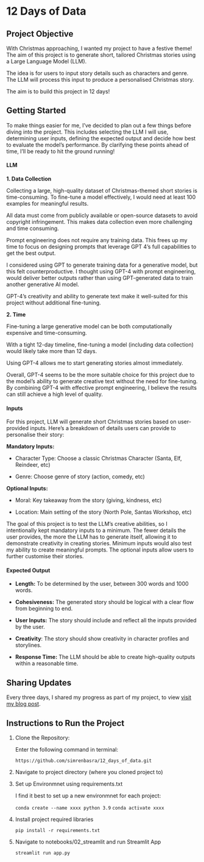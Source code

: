 # 12 Days of Data

## Project Objective 
With Christmas approaching, I wanted my project to have a festive theme! The aim of this project is to generate short, tailored Christmas stories using a Large Language Model (LLM).

The idea is for users to input story details such as characters and genre. The LLM will process this input to produce a personalised Christmas story.

The aim is to build this project in 12 days!

## Getting Started 
To make things easier for me, I’ve decided to plan out a few things before diving into the project. This includes selecting the LLM I will use, determining user inputs, defining the expected output and decide how best to evaluate the model’s performance. By clarifying these points ahead of time, I’ll be ready to hit the ground running!

#### **LLM**
**1. Data Collection**

Collecting a large, high-quality dataset of Christmas-themed short stories is time-consuming. To fine-tune a model effectively, I would need at least 100 examples for meaningful results.

All data must come from publicly available or open-source datasets to avoid copyright infringement. This makes data collection even more challenging and time consuming.

Prompt engineering does not require any training data. This frees up my time to focus on designing prompts that leverage GPT 4’s full capabilities to get the best output.

I considered using GPT to generate training data for a generative model, but this felt counterproductive. I thought using GPT-4 with prompt engineering, would deliver better outputs rather than using GPT-generated data to train another generative AI model.

GPT-4’s creativity and ability to generate text make it well-suited for this project without additional fine-tuning.

**2. Time**

Fine-tuning a large generative model can be both computationally expensive and time-consuming.

With a tight 12-day timeline, fine-tuning a model (including data collection) would likely take more than 12 days.

Using GPT-4 allows me to start generating stories almost immediately.

Overall, GPT-4 seems to be the more suitable choice for this project due to the model’s ability to generate creative text without the need for fine-tuning. By combining GPT-4 with effective prompt engineering, I believe the results can still achieve a high level of quality.

#### **Inputs**
For this project, LLM will generate short Christmas stories based on user-provided inputs. Here’s a breakdown of details users can provide to personalise their story:

**Mandatory Inputs:**

- Character Type: Choose a classic Christmas Character (Santa, Elf, Reindeer, etc)

- Genre: Choose genre of story (action, comedy, etc)

**Optional Inputs:**

- Moral: Key takeaway from the story (giving, kindness, etc)

- Location: Main setting of the story (North Pole, Santas Workshop, etc)

The goal of this project is to test the LLM’s creative abilities, so I intentionally kept mandatory inputs to a minimum. The fewer details the user provides, the more the LLM has to generate itself, allowing it to demonstrate creativity in creating stories. Minimum inputs would also test my ability to create meaningful prompts. The optional inputs allow users to further customise their stories.

#### **Expected Output**
- **Length:** To be determined by the user, between 300 words and 1000 words.

- **Cohesiveness:** The generated story should be logical with a clear flow from beginning to end.

- **User Inputs:** The story should include and reflect all the inputs provided by the user.

- **Creativity**: The story should show creativity in character profiles and storylines.

- **Response Time:** The LLM should be able to create high-quality outputs within a reasonable time.


## Sharing Updates
Every three days, I shared my progress as part of my project, to view [visit my blog post](https://simrenbasra.github.io/simys-blog/2024/12/12/12_days_of_data_diary.html).


## Instructions to Run the Project

1. Clone the Repository: 

    Enter the following command in terminal:

    `https://github.com/simrenbasra/12_days_of_data.git`

2. Navigate to project directory (where you cloned project to)

3. Set up Environmnet using requirements.txt

    I find it best to set up a new environmnet for each project:

    `conda create --name xxxx python 3.9`
    `conda activate xxxx`

4. Install project required libraries

    `pip install -r requirements.txt`

5. Navigate to notebooks/02_streamlit and run Streamlit App

    `streamlit run app.py`

